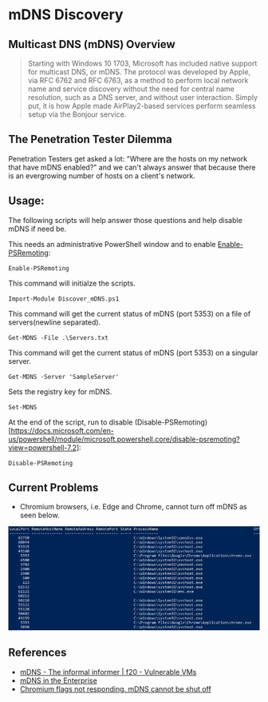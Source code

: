 # mDNS Discovery

## Multicast DNS (mDNS) Overview

> Starting with Windows 10 1703, Microsoft has included native support for multicast DNS, or mDNS. The protocol was developed by Apple, via RFC 6762 and RFC 6763, as a method to perform local network name and service discovery without the need for central name resolution, such as a DNS server, and without user interaction. Simply put, it is how Apple made AirPlay2-based services perform seamless setup via the Bonjour service.

## The Penetration Tester Dilemma

Penetration Testers get asked a lot: "Where are the hosts on my network that have mDNS enabled?" and we can't always answer that because there is an evergrowing number of hosts on a client's network. 

## Usage:

The following scripts will help answer those questions and help disable mDNS if need be. 

This needs an administrative PowerShell window and to enable [Enable-PSRemoting](https://docs.microsoft.com/en-us/powershell/module/microsoft.powershell.core/enable-psremoting?view=powershell-7.2):

```
Enable-PSRemoting
```
This command will initialze the scripts.
```
Import-Module Discover_mDNS.ps1 
```
This command will get the current status of mDNS (port 5353) on a file of servers(newline separated).
```
Get-MDNS -File .\Servers.txt
```
This command will get the current status of mDNS (port 5353) on a singular server.
```
Get-MDNS -Server 'SampleServer'
```
Sets the registry key for mDNS.
```
Set-MDNS
```
At the end of the script, run to disable (Disable-PSRemoting)[https://docs.microsoft.com/en-us/powershell/module/microsoft.powershell.core/disable-psremoting?view=powershell-7.2]:
```
Disable-PSRemoting
```
## Current Problems

- Chromium browsers, i.e. Edge and Chrome, cannot turn off mDNS as seen below.

![Chrome MDNS](https://github.com/stevesec/mDNS_Discovery/blob/main/Chrome_mDNS.PNG)

## References

- [mDNS - The informal informer | f20 - Vulnerable VMs](https://f20.be/blog/mdns)
- [mDNS in the Enterprise](https://techcommunity.microsoft.com/t5/networking-blog/mdns-in-the-enterprise/ba-p/3275777)
- [Chromium flags not responding. mDNS cannot be shut off](https://bugs.chromium.org/p/chromium/issues/detail?id=859359)


